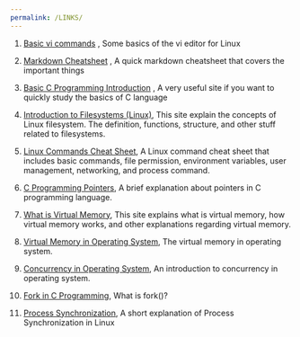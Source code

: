 ```yaml
---
permalink: /LINKS/
---
```


1. [Basic vi commands](https://www.cs.colostate.edu/helpdocs/vi.html) , Some basics of the vi editor for Linux

2. [Markdown Cheatsheet](https://github.com/adam-p/markdown-here/wiki/Markdown-Cheatsheet) , A quick markdown cheatsheet that covers the important things

3. [Basic C Programming Introduction](https://fresh2refresh.com/c-programming/c-basic-program/) , A very useful site if you want to quickly study the basics of C language

4. [Introduction to Filesystems (Linux)](https://opensource.com/life/16/10/introduction-linux-filesystems), This site explain the concepts of Linux filesystem. The definition, functions, structure, and other stuff related to filesystems.

5. [Linux Commands Cheat Sheet](https://www.guru99.com/linux-commands-cheat-sheet.html), A Linux command cheat sheet that includes basic commands, file permission, environment variables, user management, networking, and process command.

6. [C Programming Pointers](https://www.guru99.com/c-pointers.html), A brief explanation about pointers in C programming language.

7. [What is Virtual Memory](https://searchstorage.techtarget.com/definition/virtual-memory), This site explains what is virtual memory, how virtual memory works, and other explanations regarding virtual memory.

8. [Virtual Memory in Operating System](https://www.geeksforgeeks.org/virtual-memory-in-operating-system/), The virtual memory in operating system.

9. [Concurrency in Operating System](https://eng.libretexts.org/Courses/Delta_College/Operating_System%3A_The_Basics/05%3A_Process_Synchronization/5.1%3A_Introduction_to_Concurrency#:~:text=in%20Operating%20System-,Concurrency%20in%20Operating%20System,memory%20or%20through%20message%20passing.), An introduction to concurrency in operating system.

10. [Fork in C Programming](https://www.section.io/engineering-education/fork-in-c-programming-language/), What is fork()?

11. [Process Synchronization](https://www.tutorialspoint.com/process-synchronization-in-linux), A short explanation of Process Synchronization in Linux
